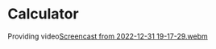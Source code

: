 # Calculator
Providing video[Screencast from 2022-12-31 19-17-29.webm](https://user-images.githubusercontent.com/62261219/210138915-5d393e02-44fd-4b95-b277-b8bf2b823dc7.webm)


